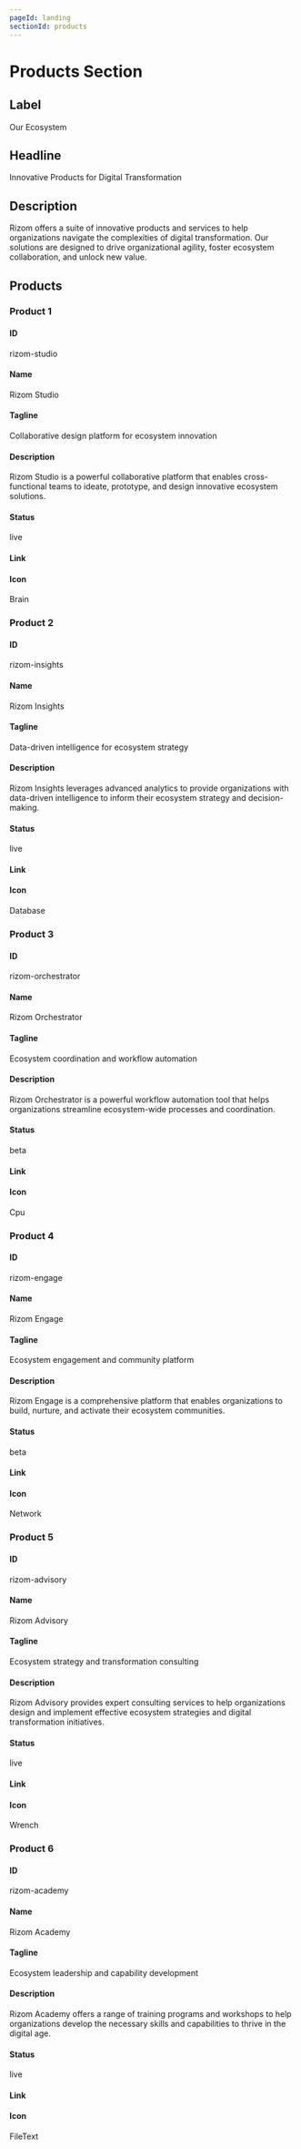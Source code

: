 ```yaml
---
pageId: landing
sectionId: products
---
```

# Products Section

## Label

Our Ecosystem

## Headline

Innovative Products for Digital Transformation

## Description

Rizom offers a suite of innovative products and services to help organizations navigate the complexities of digital transformation. Our solutions are designed to drive organizational agility, foster ecosystem collaboration, and unlock new value.

## Products

### Product 1

#### ID

rizom-studio

#### Name

Rizom Studio

#### Tagline

Collaborative design platform for ecosystem innovation

#### Description

Rizom Studio is a powerful collaborative platform that enables cross-functional teams to ideate, prototype, and design innovative ecosystem solutions.

#### Status

live

#### Link

#### Icon

Brain

### Product 2

#### ID

rizom-insights

#### Name

Rizom Insights

#### Tagline

Data-driven intelligence for ecosystem strategy

#### Description

Rizom Insights leverages advanced analytics to provide organizations with data-driven intelligence to inform their ecosystem strategy and decision-making.

#### Status

live

#### Link

#### Icon

Database

### Product 3

#### ID

rizom-orchestrator

#### Name

Rizom Orchestrator

#### Tagline

Ecosystem coordination and workflow automation

#### Description

Rizom Orchestrator is a powerful workflow automation tool that helps organizations streamline ecosystem-wide processes and coordination.

#### Status

beta

#### Link

#### Icon

Cpu

### Product 4

#### ID

rizom-engage

#### Name

Rizom Engage

#### Tagline

Ecosystem engagement and community platform

#### Description

Rizom Engage is a comprehensive platform that enables organizations to build, nurture, and activate their ecosystem communities.

#### Status

beta

#### Link

#### Icon

Network

### Product 5

#### ID

rizom-advisory

#### Name

Rizom Advisory

#### Tagline

Ecosystem strategy and transformation consulting

#### Description

Rizom Advisory provides expert consulting services to help organizations design and implement effective ecosystem strategies and digital transformation initiatives.

#### Status

live

#### Link

#### Icon

Wrench

### Product 6

#### ID

rizom-academy

#### Name

Rizom Academy

#### Tagline

Ecosystem leadership and capability development

#### Description

Rizom Academy offers a range of training programs and workshops to help organizations develop the necessary skills and capabilities to thrive in the digital age.

#### Status

live

#### Link

#### Icon

FileText

